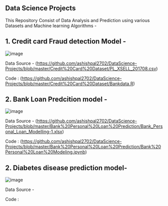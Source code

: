 ## Data Science Projects

This Repository Consist of Data Analysis and Prediction using various Datasets and Machine learning Algorithms -

## 1. Credit card Fraud detection Model -
   ![image](https://user-images.githubusercontent.com/16162387/140733951-f0794bed-98c7-4f90-b4d7-37ad664b882c.png)   

   Data Source - (https://github.com/ashishpal2702/DataScience-Projects/blob/master/Credit%20Card%20Dataset/PL_XSELL_201708.csv)
   
   Code : (https://github.com/ashishpal2702/DataScience-Projects/blob/master/Credit%20Card%20Dataset/Bankdata.R)
   
## 2. Bank Loan Predcition model -    
   ![image](https://user-images.githubusercontent.com/16162387/140734657-da403ab6-c33a-4656-98e6-852d134de926.png)
   
   Data Source - (https://github.com/ashishpal2702/DataScience-Projects/blob/master/Bank%20Personal%20Loan%20Prediction/Bank_Personal_Loan_Modelling-1.xlsx)
   
   Code : (https://github.com/ashishpal2702/DataScience-Projects/blob/master/Bank%20Personal%20Loan%20Prediction/Bank%20Personal%20Loan%20Modeling.ipynb)
   
## 2. Diabetes disease prediction model- 

   ![image](https://user-images.githubusercontent.com/16162387/140734849-b33f9d37-9ee5-4592-a409-af625b5a1e19.png)
   
   Data Source - 
   
   Code :
   
